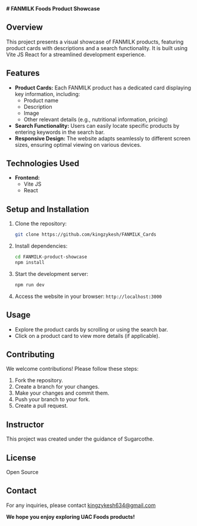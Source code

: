 **# FANMILK Foods Product Showcase**

## Overview

This project presents a visual showcase of FANMILK products, featuring product cards with descriptions and a search functionality. It is built using Vite JS React for a streamlined development experience.

## Features

- **Product Cards:** Each FANMILK product has a dedicated card displaying key information, including:
    - Product name
    - Description
    - Image
    - Other relevant details (e.g., nutritional information, pricing)
- **Search Functionality:** Users can easily locate specific products by entering keywords in the search bar.
- **Responsive Design:** The website adapts seamlessly to different screen sizes, ensuring optimal viewing on various devices.

## Technologies Used

- **Frontend:**
    - Vite JS
    - React

## Setup and Installation

1. Clone the repository:
   ```bash
   git clone https://github.com/kingzykesh/FANMILK_Cards
   ```
2. Install dependencies:
   ```bash
   cd FANMILK-product-showcase
   npm install
   ```
3. Start the development server:
   ```bash
   npm run dev
   ```
4. Access the website in your browser: `http://localhost:3000`

## Usage

- Explore the product cards by scrolling or using the search bar.
- Click on a product card to view more details (if applicable).

## Contributing

We welcome contributions! Please follow these steps:

1. Fork the repository.
2. Create a branch for your changes.
3. Make your changes and commit them.
4. Push your branch to your fork.
5. Create a pull request.

## Instructor

This project was created under the guidance of Sugarcothe.

## License

Open Source

## Contact

For any inquiries, please contact kingzykesh634@gmail.com

**We hope you enjoy exploring UAC Foods products!**



